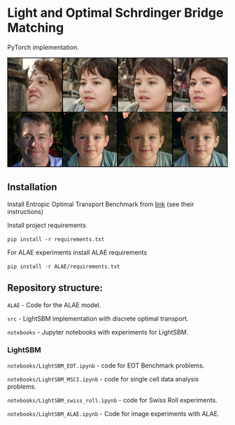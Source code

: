 # Light and Optimal Schrdinger Bridge Matching

PyTorch implementation.

![image](alae_transfer.png)

## Installation

Install Entropic Optimal Transport Benchmark from [link](https://github.com/ngushchin/EntropicOTBenchmark/) (see their instructions)

Install project requirements

```pip install -r requirements.txt```

For ALAE experiments install ALAE requirements

```pip install -r ALAE/requirements.txt```

## Repository structure:

```ALAE``` - Code for the ALAE model.

```src``` - LightSBM implementation with discrete optimal transport.

```notebooks``` - Jupyter notebooks with experiments for LightSBM.

### LightSBM

```notebooks/LightSBM_EOT.ipynb``` - code for EOT Benchmark problems.

```notebooks/LightSBM_MSCI.ipynb``` - code for single cell data analysis problems.

```notebooks/LightSBM_swiss_roll.ipynb``` - code for Swiss Roll experiments.

```notebooks/LightSBM_ALAE.ipynb``` - Code for image experiments with ALAE.

